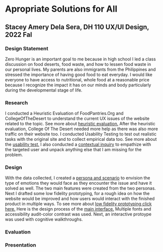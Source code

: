 # Apropriate Solutions for All

## Stacey Amery Dela Sera, DH 110 UX/UI Design, 2022 Fal

### Design Statement
Zero Hunger is an important goal to me because in high school I led a class discussion on food deserts, food waste, and how to lessen food waste in our personal lives. My parents are also immigrants from the Philippines and stressed the importance of having good food to eat everyday. I would like everyone to have access to nutritional, whole food at a reasonable price because I recognize the impact it has on our minds and body particularly during the developmental stage of life.

### Research
I conducted a Heuristic Evaluation of FoodPantries.Org and CollegeOfTheDesert to understand the current UX issues of the website related to the topic. See more about [heuristic evaluation.](https://github.com/sdelaserna/DH110-22F-Heuristics-Assignment-) After the heuristic evaluation, College Of The Desert needed more help as there was also more traffic on their website too. I conducted Usability Testing to test out realistic tasks with the original site and to collect empirical data too. See more about the [usability test.](https://github.com/sdelaserna/DH110-22F-A2-Pilot-Usability-Test) I also conducted a [contextual inquiry](https://github.com/sdelaserna/DH110-Assignment-3-Contextual-Inquiry) to empathize with the targeted user and unpack anything else that I am missing for the problem. 

### Design 
With the data collected, I created a [persona and scenario](https://github.com/sdelaserna/DH-110-Assignment-04) to envision the type of emotions they would face as they encounter the issue and have it solved as well. The two main features were created from the two personas. Next I drafted some low fidelity prototyping, for a rough idea on how the website would be improved and how users would interact with the finished product in multiple ways. To see more about [low fidelity prototyping click here.](https://github.com/sdelaserna/DH-110-assignmnt-05-low-fidelity-prototyping) Here is the design process of the [main interface.](https://github.com/sdelaserna/DH-110-A6-Interface-Design-System) Multiple fonts and accessibility audit-color contrast was used. Next, an interactive protoype was used with cognitive walkthroughs.  

### Evaluation


### Presentation
